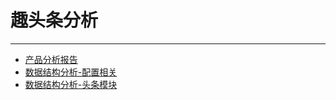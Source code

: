 # 趣头条分析

---

* [产品分析报告](/附录/趣头条分析/产品分析报告.md)
* [数据结构分析-配置相关](/附录/趣头条分析/数据结构分析-配置相关.md)
* [数据结构分析-头条模块](/附录/趣头条分析/数据结构分析-头条模块.md)